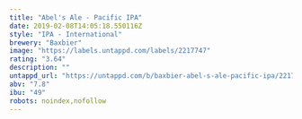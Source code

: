 ```yaml
---
title: "Abel's Ale - Pacific IPA"
date: 2019-02-08T14:05:18.550116Z
style: "IPA - International"
brewery: "Baxbier"
image: "https://labels.untappd.com/labels/2217747"
rating: "3.64"
description: ""
untappd_url: "https://untappd.com/b/baxbier-abel-s-ale-pacific-ipa/2217747"
abv: "7.8"
ibu: "49"
robots: noindex,nofollow
---
```

